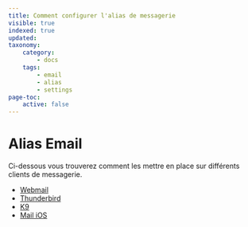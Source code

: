 ```yaml
---
title: Comment configurer l'alias de messagerie
visible: true
indexed: true
updated:
taxonomy:
    category:
        - docs
    tags:
        - email
        - alias
        - settings
page-toc:
    active: false
---
```


# Alias Email

Ci-dessous vous trouverez comment les mettre en place sur différents clients de messagerie.

- [Webmail](webmail)
- [Thunderbird](thunderbird)
- [K9](k9)
- [Mail iOS](mailios)
